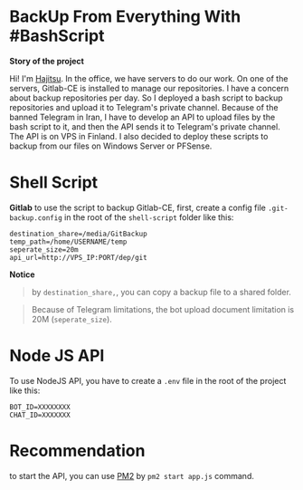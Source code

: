 # BackUp From Everything With #BashScript

**Story of the project**

Hi! I'm [Hajitsu](https://github.com/Hajitsu/).
In the office, we have servers to do our work. On one of the servers, Gitlab-CE is installed to manage our repositories. I have a concern about backup repositories per day. So I deployed a bash script to backup repositories and upload it to Telegram's private channel.
Because of the banned Telegram in Iran, I have to develop an API to upload files by the bash script to it, and then the API sends it to Telegram's private channel. The API is on VPS in Finland.
I also decided to deploy these scripts to backup from our files on Windows Server or PFSense.


# Shell Script
**Gitlab**
to use the script to backup Gitlab-CE, first, create a config file `.git-backup.config` in the root of the `shell-script` folder like this:
```
destination_share=/media/GitBackup
temp_path=/home/USERNAME/temp
seperate_size=20m
api_url=http://VPS_IP:PORT/dep/git
```
**Notice**
> by `destination_share,`, you can copy a backup file to a shared folder.

>Because of Telegram limitations, the bot upload document limitation is 20M (`seperate_size`).

# Node JS API
To use NodeJS API, you have to create a `.env` file in the root of the project like this:
```
BOT_ID=XXXXXXXX
CHAT_ID=XXXXXXX
```

# Recommendation
to start the API, you can use [PM2](https://pm2.keymetrics.io) by `pm2 start app.js` command.
